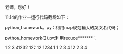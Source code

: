 老师，您好！

11.14的作业一运行代码截图如下：

python_homework。py：利用map规范输入的英文名代码；

python_homework(2).py:利用reduce*******；


1
2
3
41232
122
12
1234
1
1
2
3
4
12
2
3
4
